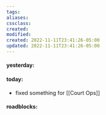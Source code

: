 ```yaml
---
tags:
aliases:
cssclass:
created:
modified:
created: 2022-11-11T23:41:26-05:00
updated: 2022-11-11T23:41:26-05:00
---
```

#### yesterday:

#### today: 
- fixed something for [[Court Ops]]
#### roadblocks:
